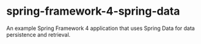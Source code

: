 spring-framework-4-spring-data
==============================

An example Spring Framework 4 application that uses Spring Data for data persistence and retrieval.
